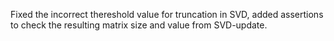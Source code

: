 Fixed the incorrect thereshold value for truncation in SVD, added assertions to check the resulting matrix size and value from SVD-update.
